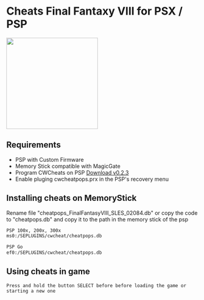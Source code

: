 # Cheats Final Fantaxy VIII for PSX / PSP
<img align="center" src="https://vignette.wikia.nocookie.net/finalfantasy/images/3/37/Ff8_logo.png/revision/latest/scale-to-width-down/295?cb=20100805044600" height="240px" /> 

## Requirements
- PSP with Custom Firmware
- Memory Stick compatible with MagicGate
- Program CWCheats on PSP [Download v0.2.3](http://psp.scenebeta.com/system/files/private/CwCheatV023CFPlusEs.rar)
- Enable pluging cwcheatpops.prx in the PSP's recovery menu


## Installing cheats on MemoryStick
Rename file "cheatpops_FinalFantasyVIII_SLES_02084.db" or copy the code to "cheatpops.db" and copy it to the path in the memory stick of the psp
```sh
PSP 100x, 200x, 300x 
ms0:/SEPLUGINS/cwcheat/cheatpops.db

PSP Go
ef0:/SEPLUGINS/cwcheat/cheatpops.db
```


## Using cheats in game
```
Press and hold the button SELECT before before loading the game or starting a new one
```
